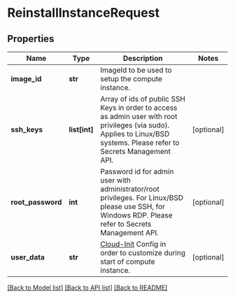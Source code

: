 # ReinstallInstanceRequest

## Properties
Name | Type | Description | Notes
------------ | ------------- | ------------- | -------------
**image_id** | **str** | ImageId to be used to setup the compute instance. | 
**ssh_keys** | **list[int]** | Array of ids of public SSH Keys in order to access as admin user with root privileges (via sudo). Applies to Linux/BSD systems. Please refer to Secrets Management API. | [optional] 
**root_password** | **int** | Password id for admin user with administrator/root privileges. For Linux/BSD please use SSH, for Windows RDP. Please refer to Secrets Management API. | [optional] 
**user_data** | **str** | [Cloud-Init](https://cloud-init.io/) Config in order to customize during start of compute instance. | [optional] 

[[Back to Model list]](../README.md#documentation-for-models) [[Back to API list]](../README.md#documentation-for-api-endpoints) [[Back to README]](../README.md)

